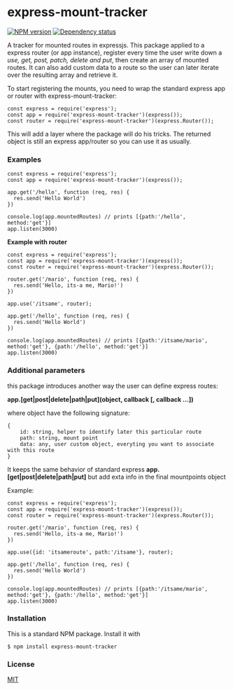 # express-mount-tracker


[npm-url]: https://www.npmjs.com/package/express-mount-tracker

[![NPM version](https://img.shields.io/npm/v/express-mount-tracker.svg)][npm-url]
[![Dependency status](https://david-dm.org/grisson2/express-mount-tracker.svg)](https://david-dm.org/grisson2/express-mount-tracker)




A tracker for mounted routes in expressjs.
This package applied to a express router (or app instance), register every time the user write down a *use, get, post, patch, delete and put*, then create an array of mounted routes. It can also add custom data to a route so the user can later iterate over the resulting array and retrieve it.

To start registering the mounts, you need to wrap the standard express app or router with express-mount-tracker:

```
const express = require('express');
const app = require('express-mount-tracker')(express());
const router = require('express-mount-tracker')(express.Router());
```

This will add a layer where the package will do his tricks. 
The returned object is still an express app/router so you can use it as usually.

### Examples

```
const express = require('express');
const app = require('express-mount-tracker')(express());

app.get('/hello', function (req, res) {
  res.send('Hello World')
})

console.log(app.mountedRoutes) // prints [{path:'/hello', method:'get'}]
app.listen(3000)
```


**Example with router**

```
const express = require('express');
const app = require('express-mount-tracker')(express());
const router = require('express-mount-tracker')(express.Router());

router.get('/mario', function (req, res) {
  res.send('Hello, its-a me, Mario!')
})

app.use('/itsame', router);

app.get('/hello', function (req, res) {
  res.send('Hello World')
})

console.log(app.mountedRoutes) // prints [{path:'/itsame/mario', method:'get'}, {path:'/hello', method:'get'}]
app.listen(3000)

```

### Additional parameters

this package introduces another way the user can define express routes:

**app.[get|post|delete|path|put](object, callback [, callback ...])**


where object have the following signature:
```
{
    id: string, helper to identify later this particular route
    path: string, mount point 
    data: any, user custom object, everyting you want to associate with this route 
}

```

It keeps the same behavior of standard express **app.[get|post|delete|path|put]** but add exta info in the final mountpoints object

Example:
```
const express = require('express');
const app = require('express-mount-tracker')(express());
const router = require('express-mount-tracker')(express.Router());

router.get('/mario', function (req, res) {
  res.send('Hello, its-a me, Mario!')
})

app.use({id: 'itsameroute', path:'/itsame'}, router);

app.get('/hello', function (req, res) {
  res.send('Hello World')
})

console.log(app.mountedRoutes) // prints [{path:'/itsame/mario', method:'get'}, {path:'/hello', method:'get'}]
app.listen(3000)

```

### Installation

This is a standard NPM package. Install it with

```
$ npm install express-mount-tracker
```

### License

[MIT](https://github.com/grisson2/express-mount-tracker/blob/master/LICENSE)
